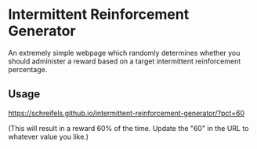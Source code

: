 # Intermittent Reinforcement Generator

An extremely simple webpage which randomly determines whether you should administer a reward based on a target intermittent reinforcement percentage.

## Usage

https://schreifels.github.io/intermittent-reinforcement-generator/?pct=60

(This will result in a reward 60% of the time. Update the "60" in the URL to whatever value you like.)
